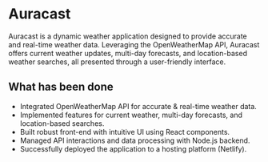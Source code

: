 # Auracast

Auracast is a dynamic weather application designed to provide accurate and real-time weather data. Leveraging the OpenWeatherMap API, Auracast offers current weather updates, multi-day forecasts, and location-based weather searches, all presented through a user-friendly interface.

## What has been done

- Integrated OpenWeatherMap API for accurate & real-time weather data.
- Implemented features for current weather, multi-day forecasts, and location-based searches.
- Built robust front-end with intuitive UI using React components.
- Managed API interactions and data processing with Node.js backend.
- Successfully deployed the application to a hosting platform (Netlify).
